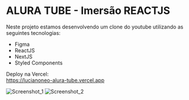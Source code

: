 # ALURA TUBE - Imersão REACTJS 

Neste projeto estamos desenvolvendo um clone do youtube utilizando as seguintes tecnologias:

- Figma
- ReactJS
- NextJS
- Styled Components<br>

Deploy na Vercel:<br>
https://lucianoneo-alura-tube.vercel.app

![Screenshot_1](https://user-images.githubusercontent.com/16579699/200362560-e57ad278-7ff7-49b4-8203-7a210db57418.jpg)
![Screenshot_2](https://user-images.githubusercontent.com/16579699/200362579-be4cb300-3f66-4ae1-987b-90c3385be411.jpg)
